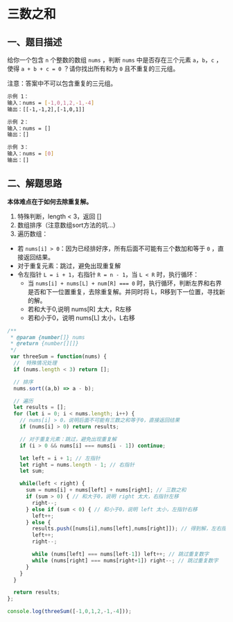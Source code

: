 # 三数之和

## 一、题目描述 
给你一个包含 `n` 个整数的数组 `nums` ，判断 `nums` 中是否存在三个元素 `a`，`b`，`c` ，使得 `a + b + c = 0` ？请你找出所有和为 `0` 且不重复的三元组。

注意：答案中不可以包含重复的三元组。

```bash
示例 1：
输入：nums = [-1,0,1,2,-1,-4]
输出：[[-1,-1,2],[-1,0,1]]

示例 2：
输入：nums = []
输出：[]

示例 3：
输入：nums = [0]
输出：[]
```


## 二、解题思路

**本体难点在于如何去除重复解。**

1. 特殊判断，length < 3，返回 []
2. 数组排序（注意数组sort方法的坑...）
3. 遍历数组：
- 若 `nums[i] > 0`：因为已经排好序，所有后面不可能有三个数加和等于 `0` ，直接返回结果。
- 对于重复元素：跳过，避免出现重复解
- 令左指针 `L = i + 1`，右指针 `R = n - 1`，当 `L < R` 时，执行循环：
  - 当 `nums[i] + nums[L] + num[R] === 0` 时，执行循环，判断左界和右界是否和下一位置重复，去除重复解。并同时将 L，R移到下一位置，寻找新的解。
  - 若和大于0,说明 nums[R] 太大，R左移
  - 若和小于0，说明 nums[L] 太小，L右移


```js
/**
 * @param {number[]} nums
 * @return {number[][]}
 */
 var threeSum = function(nums) {
  //  特殊情况处理
  if (nums.length < 3) return [];

  // 排序
  nums.sort((a,b) => a - b); 

  // 遍历
  let results = [];
  for (let i = 0; i < nums.length; i++) {
    // nums[i] > 0，说明后面不可能有三数之和等于0，直接返回结果
    if (nums[i] > 0) return results;

    // 对于重复元素：跳过，避免出现重复解
    if (i > 0 && nums[i] === nums[i - 1]) continue;

    let left = i + 1; // 左指针
    let right = nums.length - 1; // 右指针
    let sum;

    while(left < right) {
      sum = nums[i] + nums[left] + nums[right]; // 三数之和
      if (sum > 0) { // 和大于0，说明 right 太大，右指针左移
        right--;
      } else if (sum < 0) { // 和小于0，说明 left 太小，左指针右移
        left++;
      } else {
        results.push([nums[i],nums[left],nums[right]]); // 得到解，左右指针同时移动
        left++;
        right--;

        while (nums[left] === nums[left-1]) left++; // 跳过重复数字
        while (nums[right] === nums[right+1]) right--; // 跳过重复数字
      }
    }
  }

  return results;
};

console.log(threeSum([-1,0,1,2,-1,-4]));

```